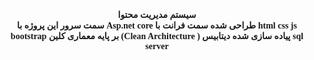 <h4 align="center" style="font-family:Tahoma">
  سیستم مدیریت محتوا
<br>
 سمت سرور این پروژه با Asp.net core طراحی شده
 سمت فرانت با html css js bootstrap
 بر پایه معماری کلین (Clean Architecture
)  پیاده سازی شده 
دیتابیس  sql server 
</h1>
